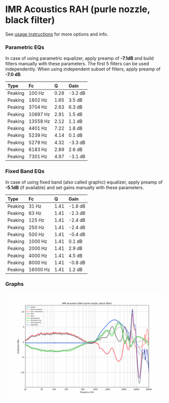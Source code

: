 # IMR Acoustics RAH (purle nozzle, black filter)
See [usage instructions](https://github.com/jaakkopasanen/AutoEq#usage) for more options and info.

### Parametric EQs
In case of using parametric equalizer, apply preamp of **-7.1dB** and build filters manually
with these parameters. The first 5 filters can be used independently.
When using independent subset of filters, apply preamp of **-7.0 dB**.

| Type    | Fc       |    Q | Gain    |
|:--------|:---------|:-----|:--------|
| Peaking | 100 Hz   | 0.28 | -3.2 dB |
| Peaking | 1802 Hz  | 1.65 | 3.5 dB  |
| Peaking | 3704 Hz  | 2.63 | 6.3 dB  |
| Peaking | 10897 Hz | 2.91 | 1.5 dB  |
| Peaking | 13558 Hz | 2.12 | 1.1 dB  |
| Peaking | 4401 Hz  | 7.22 | 1.8 dB  |
| Peaking | 5239 Hz  | 4.14 | 0.1 dB  |
| Peaking | 5279 Hz  | 4.32 | -3.3 dB |
| Peaking | 6183 Hz  | 2.89 | 2.6 dB  |
| Peaking | 7301 Hz  | 4.97 | -3.1 dB |

### Fixed Band EQs
In case of using fixed band (also called graphic) equalizer, apply preamp of **-5.1dB**
(if available) and set gains manually with these parameters.

| Type    | Fc       |    Q | Gain    |
|:--------|:---------|:-----|:--------|
| Peaking | 31 Hz    | 1.41 | -1.8 dB |
| Peaking | 63 Hz    | 1.41 | -2.3 dB |
| Peaking | 125 Hz   | 1.41 | -2.4 dB |
| Peaking | 250 Hz   | 1.41 | -2.4 dB |
| Peaking | 500 Hz   | 1.41 | -0.4 dB |
| Peaking | 1000 Hz  | 1.41 | 0.1 dB  |
| Peaking | 2000 Hz  | 1.41 | 2.9 dB  |
| Peaking | 4000 Hz  | 1.41 | 4.5 dB  |
| Peaking | 8000 Hz  | 1.41 | -0.8 dB |
| Peaking | 16000 Hz | 1.41 | 1.2 dB  |

### Graphs
![](./IMR%20Acoustics%20RAH%20(purle%20nozzle,%20black%20filter).png)